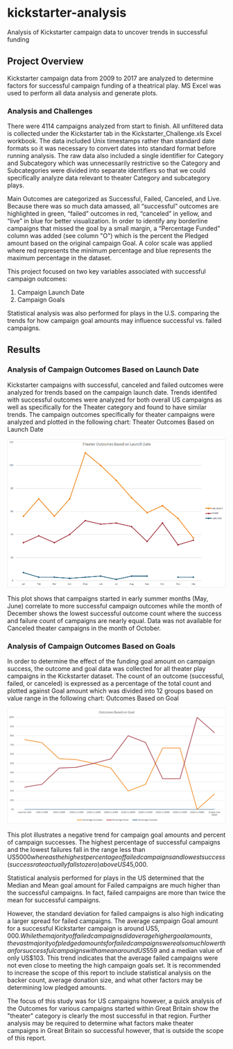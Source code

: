 # kickstarter-analysis
Analysis of Kickstarter campaign data to uncover trends in successful funding

## Project Overview
Kickstarter campaign data from 2009 to 2017 are analyzed to determine factors for successful campaign funding of a theatrical play.  MS Excel was used to perform all data analysis and generate plots.

### Analysis and Challenges
There were 4114 campaigns analyzed from start to finish.  All unfiltered data is collected under the Kickstarter tab in the Kickstarter_Challenge.xls Excel workbook.  The data included Unix timestamps rather than standard date formats so it was necessary to convert dates into standard format before running analysis. The raw data also included a single identifier for Category and Subcategory which was unnecessarily restrictive so the Category and Subcategories were divided into separate identifiers so that we could specifically analyze data relevant to theater Category and subcategory plays.

Main Outcomes are categorized as Successful, Failed, Canceled, and Live.  Because there was so much data amassed, all “successful” outcomes are highlighted in green, “failed” outcomes in red, “canceled” in yellow, and “live” in blue for better visualization.  In order to identify any borderline campaigns that missed the goal by a small margin, a “Percentage Funded” column was added (see column "O") which is the percent the Pledged amount based on the original campaign Goal.  A color scale was applied where red represents the minimum percentage and blue represents the maximum percentage in the dataset.

This project focused on two key variables associated with successful campaign outcomes: 
1. Campaign Launch Date
2. Campaign Goals

Statistical analysis was also performed for plays in the U.S. comparing the trends for how campaign goal amounts may influence successful vs. failed campaigns. 

## Results

### Analysis of Campaign Outcomes Based on Launch Date
Kickstarter campaigns with successful, canceled and failed outcomes were analyzed for trends based on the campaign launch date.  Trends identifed with successful outcomes were analyzed for both overall US campaigns as well as specifically for the Theater category and found to have similar trends.  The campaign outcomes specifically for theater campaigns were analyzed and plotted in the following chart: Theater Outcomes Based on Launch Date

![Theater_Outcomes_vs_Launch](Resources/Theater_Outcomes_vs_Launch.png) 

This plot shows that campaigns started in early summer months (May, June) correlate to more successful campaign outcomes while the month of December shows the lowest successful outcome count where the success and failure count of campaigns are nearly equal.  Data was not available for Canceled theater campaigns in the month of October.

### Analysis of Campaign Outcomes Based on Goals
In order to determine the effect of the funding goal amount on campaign success, the outcome and goal data was collected for all theater play campaigns in the Kickstarter dataset. The count of an outcome (successful, failed, or canceled) is expressed as a percentage of the total count and plotted against Goal amount which was divided into 12 groups based on value range in the following chart: Outcomes Based on Goal

![Outcomes_vs_Goals.png](Resources/Outcomes_vs_Goals.png)

This plot illustrates a negative trend for campaign goal amounts and percent of campaign successes. The highest percentage of successful campaigns and the lowest failures fall in the range less than US$5000 whereas the highest percentage of failed campaigns and lowest success (success rate actually falls to zero) above US$45,000.

Statistical analysis performed for plays in the US determined that the Median and Mean goal amount for Failed campaigns are much higher than the successful campaigns. In fact, failed campaigns are more than twice the mean for successful campaigns.  

However, the standard deviation for failed campaigns is also high indicating a larger spread for failed campaigns. The average campaign Goal amount for a successful Kickstarter campaign is around US$5,000.  While the majority of failed campaigns did average higher goal amounts, the vast majority of pledged amounts for failed campaigns were also much lower than for successful campaigns with a mean around US$559 and a median value of only US$103.  This trend indicates that the average failed campaigns were not even close to meeting the high campaign goals set.  It is recommended to increase the scope of this report to include statistical analysis on the backer count, average donation size, and what other factors may be determining low pledged amounts.

The focus of this study was for US campaigns however, a quick analysis of the Outcomes for various campaigns started within Great Britain show the "theater" category is clearly the most successful in that region.  Further analysis may be required to determine what factors make theater campaigns in Great Britain so successful however, that is outside the scope of this report.
